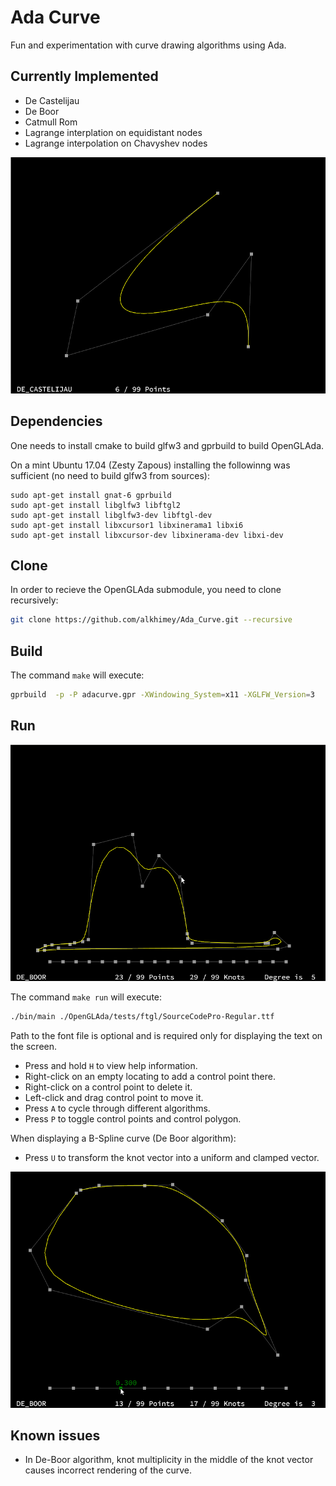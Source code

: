 # Ada Curve


Fun and experimentation with curve drawing algorithms using Ada.



## Currently Implemented

* De Castelijau
* De Boor
* Catmull Rom
* Lagrange interplation on equidistant nodes
* Lagrange interpolation on Chavyshev nodes

![Showing different algorithms](screen1.gif)

## Dependencies

One needs to install cmake to build glfw3 and gprbuild to build OpenGLAda. 

On a mint Ubuntu 17.04 (Zesty Zapous) installing the followinng was sufficient (no need to build glfw3 from sources):

```
sudo apt-get install gnat-6 gprbuild
sudo apt-get install libglfw3 libftgl2
sudo apt-get install libglfw3-dev libftgl-dev
sudo apt-get install libxcursor1 libxinerama1 libxi6
sudo apt-get install libxcursor-dev libxinerama-dev libxi-dev
```

## Clone

In order to recieve the OpenGLAda submodule, you need to clone recursively:

```bash
git clone https://github.com/alkhimey/Ada_Curve.git --recursive
```


## Build

The command ```make``` will execute:

```bash
gprbuild  -p -P adacurve.gpr -XWindowing_System=x11 -XGLFW_Version=3
```

## Run

![Moving control points with De-Boor](screen2.gif)


The command ```make run``` will execute:

```bash
./bin/main ./OpenGLAda/tests/ftgl/SourceCodePro-Regular.ttf
```

Path to the font file is optional and is required only for displaying the text on the screen.

* Press and hold ```H``` to view help information.
* Right-click on an empty locating to add a control point there.
* Right-click on a control point to delete it.
* Left-click and drag control point to move it.
* Press ```A``` to cycle through different algorithms.
* Press ```P``` to toggle control points and control polygon.

When displaying a B-Spline curve (De Boor algorithm):

* Press ```U``` to transform the knot vector into a uniform and clamped vector.

![Playing with knot vector with De-Boor](screen3.gif)

## Known issues

* In De-Boor algorithm, knot multiplicity in the middle of the knot vector causes incorrect rendering of the curve.


